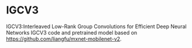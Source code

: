 # IGCV3
IGCV3:Interleaved Low-Rank Group Convolutions for Efficient Deep Neural Networks
IGCV3 code and pretrained model based on https://github.com/liangfu/mxnet-mobilenet-v2.
